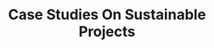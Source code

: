---
title: Case Studies On Sustainable Projects
ref: case_studies_on_sustainable_projects
weight: 1
---